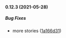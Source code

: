 #### 0.12.3 (2021-05-28)

##### Bug Fixes

*  more stories ([1a166d31](https://github.com/IgorSzyporyn/badger-ui/commit/1a166d311afa5436b4e6823ce1c6aded44aaec53))

